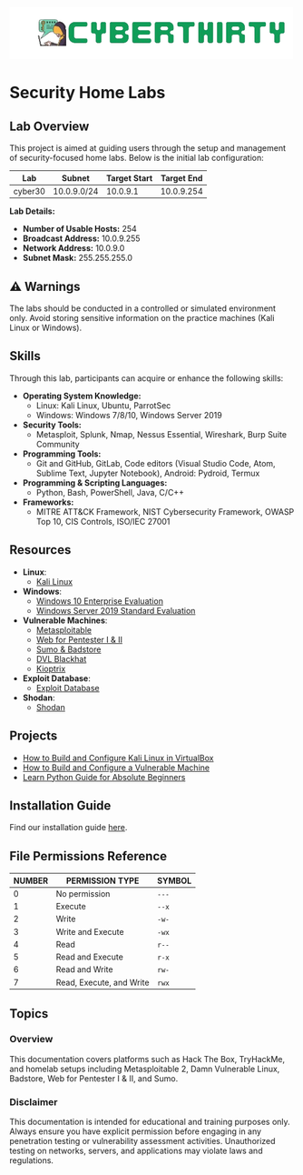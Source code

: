 ![Security Home Labs](images/cyberthirty.png)

# Security Home Labs

## Lab Overview

This project is aimed at guiding users through the setup and management of security-focused home labs. Below is the initial lab configuration:

| Lab     | Subnet       | Target Start | Target End |
|---------|--------------|--------------|------------|
| cyber30 | 10.0.9.0/24  | 10.0.9.1     | 10.0.9.254 |

**Lab Details:**

- **Number of Usable Hosts:** 254
- **Broadcast Address:** 10.0.9.255
- **Network Address:** 10.0.9.0
- **Subnet Mask:** 255.255.255.0

## :warning: Warnings

The labs should be conducted in a controlled or simulated environment only. Avoid storing sensitive information on the practice machines (Kali Linux or Windows).

## Skills

Through this lab, participants can acquire or enhance the following skills:

- **Operating System Knowledge:** 
  - Linux: Kali Linux, Ubuntu, ParrotSec
  - Windows: Windows 7/8/10, Windows Server 2019
- **Security Tools:** 
  - Metasploit, Splunk, Nmap, Nessus Essential, Wireshark, Burp Suite Community
- **Programming Tools:** 
  - Git and GitHub, GitLab, Code editors (Visual Studio Code, Atom, Sublime Text, Jupyter Notebook), Android: Pydroid, Termux
- **Programming & Scripting Languages:** 
  - Python, Bash, PowerShell, Java, C/C++
- **Frameworks:** 
  - MITRE ATT&CK Framework, NIST Cybersecurity Framework, OWASP Top 10, CIS Controls, ISO/IEC 27001

## Resources

- **Linux**:
  - [Kali Linux](https://www.kali.org)
- **Windows**:
  - [Windows 10 Enterprise Evaluation](https://www.microsoft.com)
  - [Windows Server 2019 Standard Evaluation](https://www.microsoft.com)
- **Vulnerable Machines**:
  - [Metasploitable](https://www.vulnhub.com/)
  - [Web for Pentester I & II](https://www.vulnhub.com/)
  - [Sumo & Badstore](https://www.vulnhub.com/) 
  - [DVL Blackhat](https://www.vulnhub.com/) 
  - [Kioptrix](https://www.vulnhub.com/?q=kioptrix) 
- **Exploit Database**:
  - [Exploit Database](https://www.exploit-db.com)
- **Shodan**:
  - [Shodan](https://www.shodan.io)

## Projects

- [How to Build and Configure Kali Linux in VirtualBox](https://www.kali.org)
- [How to Build and Configure a Vulnerable Machine](#) <!-- Update with actual link -->
- [Learn Python Guide for Absolute Beginners](https://cyberthirtysec.blogspot.com/2024/02/learn-python-guide-for-absolute.html)

## Installation Guide

Find our installation guide [here](#). <!-- Update with actual link -->

## File Permissions Reference

| **NUMBER** | **PERMISSION TYPE** | **SYMBOL** |
|------------|---------------------|------------|
| 0          | No permission       | `---`      |
| 1          | Execute             | `--x`      |
| 2          | Write               | `-w-`      |
| 3          | Write and Execute   | `-wx`      |
| 4          | Read                | `r--`      |
| 5          | Read and Execute    | `r-x`      |
| 6          | Read and Write      | `rw-`      |
| 7          | Read, Execute, and Write | `rwx` |

## Topics

### Overview

This documentation covers platforms such as Hack The Box, TryHackMe, and homelab setups including Metasploitable 2, Damn Vulnerable Linux, Badstore, Web for Pentester I & II, and Sumo.

### Disclaimer

This documentation is intended for educational and training purposes only. Always ensure you have explicit permission before engaging in any penetration testing or vulnerability assessment activities. Unauthorized testing on networks, servers, and applications may violate laws and regulations.
